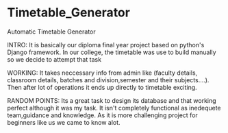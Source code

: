 # Timetable_Generator
Automatic Timetable Generator

INTRO:
It is basically our diploma final year project based on python's Django framework.
In our college, the timetable was use to build manually so we decide to attempt that task 

WORKING:
It takes neccessary info from admin like (faculty details, classroom details, batches and division,semester and their subjects....).
Then after lot of operations it ends up directly to timetable exciting.

RANDOM POINTS:
Its a great task to design its database and that working perfect although it was my task.
It isn't completely functional as inedequete team,guidance and knowledge.
As it is more challenging project for beginners like us we came to know alot.

